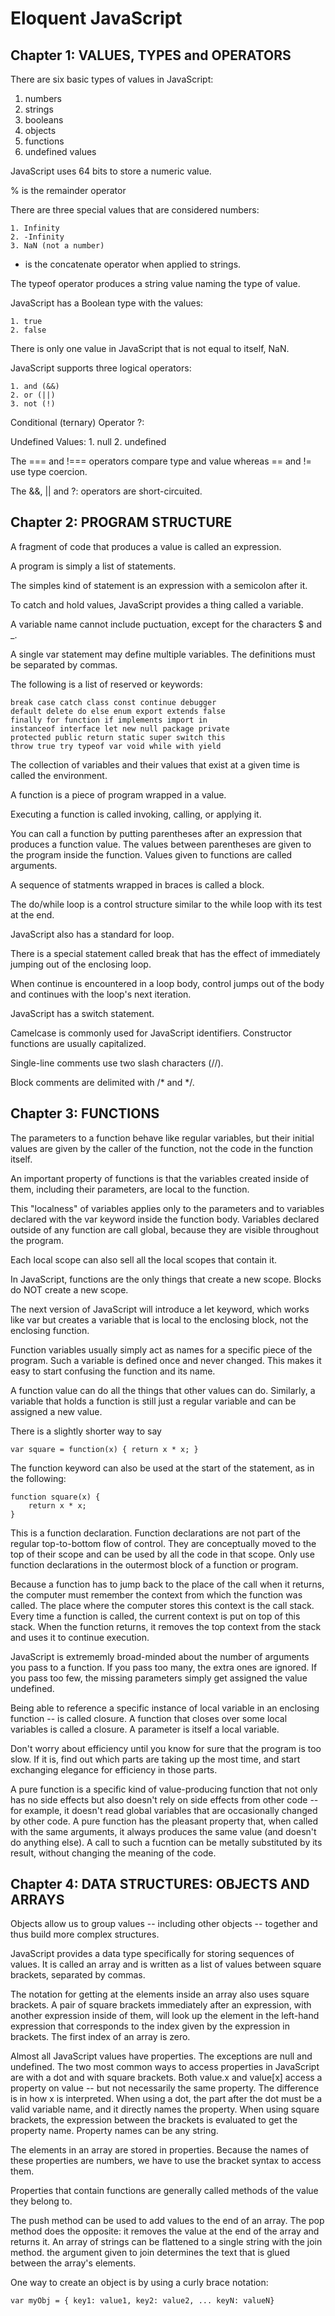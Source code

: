 # Eloquent JavaScript

## Chapter 1: VALUES, TYPES and OPERATORS

There are six basic types of values in JavaScript:

1. numbers
1. strings
1. booleans
1. objects
1. functions
1. undefined values

JavaScript uses 64 bits to store a numeric value.

% is the remainder operator

There are three special values that are considered numbers:
    
    1. Infinity
    2. -Infinity
    3. NaN (not a number)

+ is the concatenate operator when applied to strings.

The typeof operator produces a string value naming the type of value.

JavaScript has a Boolean type with the values:
   
    1. true
    2. false

There is only one value in JavaScript that is not equal to itself, NaN.

JavaScript supports three logical operators:
    
    1. and (&&)
    2. or (||)
    3. not (!)

Conditional (ternary) Operator ?:

Undefined Values:
    1. null
    2. undefined

The === and !=== operators compare type and value whereas == and != use type coercion.

The &&, || and ?: operators are short-circuited.


## Chapter 2: PROGRAM STRUCTURE

A fragment of code that produces a value is called an expression.

A program is simply a list of statements.

The simples kind of statement is an expression with a semicolon after it.

To catch and hold values, JavaScript provides a thing called a variable.

A variable name cannot include puctuation, except for the characters $ and _.

A single var statement may define multiple variables.  The definitions must be separated by commas.

The following is a list of reserved or keywords:

    break case catch class const continue debugger
    default delete do else enum export extends false
    finally for function if implements import in
    instanceof interface let new null package private
    protected public return static super switch this
    throw true try typeof var void while with yield

The collection of variables and their values that exist at a given time is called the environment.

A function is a piece of program wrapped in a value.

Executing a function is called invoking, calling, or applying it.

You can call a function by putting parentheses after an expression that produces a function value.  The values between parentheses are given to the program inside the function.  Values given to functions are called arguments.

A sequence of statments wrapped in braces is called a block.

The do/while loop is a control structure similar to the while loop with its test at the end.

JavaScript also has a standard for loop.

There is a special statement called break that has the effect of immediately jumping out of the enclosing loop.

When continue is encountered in a loop body, control jumps out of the body and continues with the loop's next iteration.

JavaScript has a switch statement.

Camelcase is commonly used for JavaScript identifiers.  Constructor functions are usually capitalized.

Single-line comments use two slash characters (//).

Block comments are delimited with /* and */.


## Chapter 3:  FUNCTIONS

The parameters to a function behave like regular variables, but their initial values are given by the caller of the function, not the code in the function itself.

An important property of functions is that the variables created inside of them, including their parameters, are local to the function.

This "localness" of variables applies only to the parameters and to variables declared with the var keyword inside the function body.  Variables declared outside of any function are call global, because they are visible throughout the program.

Each local scope can also sell all the local scopes that contain it.

In JavaScript, functions are the only things that create a new scope.  Blocks do NOT create a new scope.

The next version of JavaScript will introduce a let keyword, which works like var but creates a variable that is local to the enclosing block, not the enclosing function.

Function variables usually simply act as names for a specific piece of the program.  Such a variable is defined once and never changed.  This makes it easy to start confusing the function and its name.

A function value can do all the things that other values can do.  Similarly, a variable that holds a function is still just a regular variable and can be assigned a new value.

There is a slightly shorter way to say

    var square = function(x) { return x * x; }

The function keyword can also be used at the start of the statement, as in the following:

    function square(x) {
        return x * x;
    }

This is a function declaration.  Function declarations are not part of the regular top-to-bottom flow of control.  They are conceptually moved to the top of their scope and can be used by all the code in that scope.  Only use function declarations in the outermost block of a function or program.

Because a function has to jump back to the place of the call when it returns, the computer must remember the context from which the function was called.  The place where the computer stores this context is the call stack.  Every time a function is called, the current context is put on top of this stack.  When the function returns, it removes the top context from the stack and uses it to continue execution.

JavaScript is extrememly broad-minded about the number of arguments you pass to a function.  If you pass too many, the extra ones are ignored.  If you pass too few, the missing parameters simply get assigned the value undefined.

Being able to reference a specific instance of local variable in an enclosing function -- is called closure.  A function that closes over some local variables is called a closure.  A parameter is itself a local variable.

Don't worry about efficiency until you know for sure that the program is too slow.  If it is, find out which parts are taking up the most time, and start exchanging elegance for efficiency in those parts.

A pure function is a specific kind of value-producing function that not only has no side effects but also doesn't rely on side effects from other code -- for example, it doesn't read global variables that are occasionally changed by other code.  A pure function has the pleasant property that, when called with the same arguments, it always produces the same value (and doesn't do anything else).  A call to such a fucntion can be metally substituted by its result, without changing the meaning of the code.


## Chapter 4:  DATA STRUCTURES: OBJECTS AND ARRAYS

Objects allow us to group values -- including other objects -- together and thus build more complex structures.

JavaScript provides a data type specifically for storing sequences of values.  It is called an array and is written as a list of values between square brackets, separated by commas.

The notation for getting at the elements inside an array also uses square brackets.  A pair of square brackets immediately after an expression, with another expression inside of them, will look up the element in the left-hand expression that corresponds to the index given by the expression in brackets.  The first index of an array is zero.

Almost all JavaScript values have properties.  The exceptions are null and undefined.  The two most common ways to access properties in JavaScript are with a dot and with square brackets.  Both value.x and value[x] access a property on value -- but not necessarily the same property.  The difference is in how x is interpreted.  When using a dot, the part after the dot must be a valid variable name, and it directly names the property.  When using square brackets, the expression between the brackets is evaluated to get the property name.  Property names can be any string.

The elements in an array are stored in properties.  Because the names of these properties are numbers, we have to use the bracket syntax to access them.

Properties that contain functions are generally called methods of the value they belong to.

The push method can be used to add values to the end of an array.  The pop method does the opposite: it removes the value at the end of the array and returns it.  An array of strings can be flattened to a single string with the join method.  the argument given to join determines the text that is glued between the array's elements.

One way to create an object is by using a curly brace notation:

    var myObj = { key1: value1, key2: value2, ... keyN: valueN}


